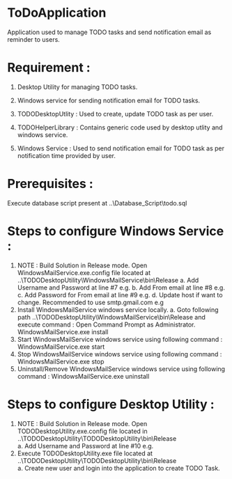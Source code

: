 # ToDoApplication
Application used to manage TODO tasks and send notification email as reminder to users.

# Requirement : 
1. Desktop Utility for managing TODO tasks.
2. Windows service for sending notification email for TODO tasks.

1. TODODesktopUtlity : 
Used to create, update TODO task as per user.
2. TODOHelperLibrary : 
Contains generic code used by desktop utlity and windows service.
3. Windows Service :
Used to send notification email for TODO task as per notification time provided by user.

# Prerequisites : 
Execute database script present at \..\Database_Script\todo.sql

# Steps to configure Windows Service :
1. NOTE : Build Solution in Release mode.
Open WindowsMailService.exe.config file located at \..\TODODesktopUtility\WindowsMailService\bin\Release
	a. Add Username and Password at line #7
		e.g. <add key="connectionString" value="Server=localhost;Database=todo;Uid=root;Pwd=root;" />
	b. Add From email at line #8
		e.g. <add key="FromMail" value="test@gmail.com"/>
	c. Add Password for From email at line #9
		e.g. <add key="Password" value="PASSWORD@123"/>
	d. Update host if want to change. Recommended to use smtp.gmail.com
		e.g <add key="Host" value="smtp.gmail.com"/>
2. Install WindowsMailService windows service locally.
	a. Goto following path \..\TODODesktopUtility\WindowsMailService\bin\Release and execute command : 
		Open Command Prompt as Administrator.
		WindowsMailService.exe install
3. Start WindowsMailService windows service using following command : 
	WindowsMailService.exe start
4. Stop WindowsMailService windows service using following command : 
	WindowsMailService.exe stop
5. Uninstall/Remove WindowsMailService windows service using following command : 
	WindowsMailService.exe uninstall

# Steps to configure Desktop Utility :
1. NOTE : Build Solution in Release mode.
Open TODODesktopUtility.exe.config file located in \..\TODODesktopUtility\TODODesktopUtility\bin\Release\
	a. Add Username and Password at line #10
		e.g. <add key="connectionString" value="Server=localhost;Database=todo;Uid=root;Pwd=root;" />
2. Execute TODODesktopUtility.exe file located at \..\TODODesktopUtility\TODODesktopUtility\bin\Release\
	a. Create new user and login into the application to create TODO Task.
